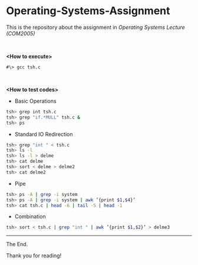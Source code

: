 # Operating-Systems-Assignment
This is the repository about the assignment in *Operating Systems Lecture (COM2005)*

<br/>

**\<How to execute\>**

```
#\> gcc tsh.c
```

<br/>

**\<How to test codes\>**

- Basic Operations
```Bash
tsh> grep int tsh.c
tsh> grep "if.*MULL" tsh.c &
tsh> ps
```

- Standard IO Redirection
```Bash
tsh> grep "int " < tsh.c
tsh> ls -l
tsh> ls -l > delme
tsh> cat delme
tsh> sort < delme > delme2
tsh> cat delme2
```

- Pipe
```Bash
tsh> ps -A | grep -i system
tsh> ps -A | grep -i system | awk ’{print $1,$4}’
tsh> cat tsh.c | head -6 | tail -5 | head -1
```

- Combination
```Bash
tsh> sort < tsh.c | grep "int " | awk ’{print $1,$2}’ > delme3
```

-----

The End.

Thank you for reading!
